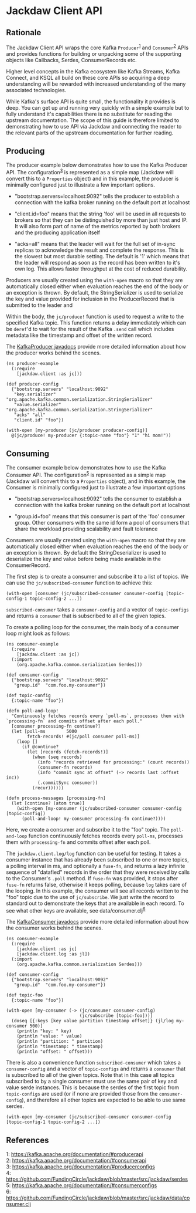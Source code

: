 # Jackdaw Client API

## Rationale

The Jackdaw Client API wraps the core Kafka `Producer`<sup>[1](#producerapi)</sup> and
`Consumer`<sup>[2](#consumerapi)</sup> APIs and provides functions for building or
unpacking some of the supporting objects like Callbacks, Serdes, ConsumerRecords etc.

Higher level concepts in the Kafka ecosystem like Kafka Streams, Kafka Connect, and KSQL all
build on these core APIs so acquiring a deep understanding will be rewarded with increased
understanding of the many associated technologies.

While Kafka's surface API is quite small, the functionality it provides is deep. You
can get up and running very quickly with a simple example but to fully understand it's
capabilities there is no substitute for reading the upstream documentation. The
scope of this guide is therefore limited to demonstrating how to use API via Jackdaw
and connecting the reader to the relevant parts of the upstream documentation for
further reading.

## Producing

The producer example below demonstrates how to use the Kafka Producer API. The configuration<sup>[3](#producerconfig)</sup>
is represented as a simple map (Jackdaw will convert this to a `Properties` object) and in
this example, the producer is minimally configured just to illustrate a few
important options.

 * "bootstrap.servers=localhost:9092" tells the producer to establish a connection with
   the kafka broker running on the default port at localhost

 * "client.id=foo" means that the string 'foo' will be used in all requests to brokers so
   that they can be distinguished by more than just host and IP. It will also form part of
   name of the metrics reported by both brokers and the producing application itself

 * "acks=all" means that the leader will wait for the full set of in-sync replicas to
   acknowledge the result and complete the response. This is the slowest but most durable
   setting. The default is '1' which means that the leader will respond as soon as the record
   has been written to it's own log. This allows faster throughput at the cost of reduced
   durability.

Producers are usually created using the `with-open` macro so that they are automatically
closed either when evaluation reaches the end of the body or an exception is thrown. By
default, the StringSerializer is used to serialize the key and value provided for inclusion
in the ProducerRecord that is submitted to the leader and

Within the body, the `jc/produce!` function is used to request a write to the specified
Kafka topic. This function returns a delay immediately which can be `deref`'d to wait
for the result of the Kafka `.send` call which includes metadata like the timestamp
and offset of the written record.

The [KafkaProducer javadocs](https://kafka.apache.org/20/javadoc/org/apache/kafka/clients/producer/KafkaProducer.html)
provide more detailed information about how the producer works behind the scenes.


```
(ns producer-example
  (:require
    [jackdaw.client :as jc]))

(def producer-config
  {"bootstrap.servers" "localhost:9092"
   "key.serializer" "org.apache.kafka.common.serialization.StringSerializer"
   "value.serializer" "org.apache.kafka.common.serialization.StringSerializer"
   "acks" "all"
   "client.id" "foo"})

(with-open [my-producer (jc/producer producer-config)]
  @(jc/produce! my-producer {:topic-name "foo"} "1" "hi mom!"))
```

## Consuming

The consumer example below demonstrates how to use the Kafka Consumer API. The configuration<sup>[5](#consumerconfig)</sup>
is represented as a simple map (Jackdaw will convert this to a `Properties` object), and in
this example, the Consumer is minimally configured just to illustrate a few important options

 * "bootstrap.servers=localhost:9092" tells the consumer to establish a connection with
   the kafka broker running on the default port at localhost

 * "group.id=foo" means that this consumer is part of the 'foo' consumer group. Other consumers
   with the same id form a pool of consumers that share the workload providing scalability and
   fault tolerance

Consumers are usually created using the `with-open` macro so that they are automatically
closed either when evaluation reaches the end of the body or an exception is thrown. By default
the StringDeserializer is used to deserialize the key and value before being made available
in the ConsumerRecord.

The first step is to create a consumer and subscribe it to a list of topics. We can use the `jc/subscribed-consumer` function to achieve this:
```
(with-open [consumer (jc/subscribed-consumer consumer-config [topic-config-1 topic-config-2 ...])
```
`subscribed-consumer` takes a `consumer-config` and a vector of `topic-configs` and returns a `consumer` that is subscribed to all of the given topics.

To create a polling loop for the consumer, the main body of a consumer loop might look as follows:

```
(ns consumer-example
  (:require
    [jackdaw.client :as jc])
  (:import
    (org.apache.kafka.common.serialization Serdes)))

(def consumer-config
  {"bootstrap.servers" "localhost:9092"
   "group.id"  "com.foo.my-consumer"})

(def topic-config
  {:topic-name "foo"})

(defn poll-and-loop!
  "Continuously fetches records every `poll-ms`, processes them with `processing-fn` and commits offset after each poll."
  [consumer processing-fn continue?]
  (let [poll-ms        5000
        fetch-records! #(jc/poll consumer poll-ms)]
    (loop []
      (if @continue?
        (let [records (fetch-records!)]
          (when (seq records)
            (info "records retrieved for processing:" (count records))
            (consumer-fn records)
            (info "commit sync at offset" (-> records last :offset inc))
            (.commitSync consumer))
          (recur))))))

(defn process-messages [processing-fn]
  (let [continue? (atom true)]
    (with-open [my-consumer (jc/subscribed-consumer consumer-config [topic-config])
      (poll-and-loop! my-consumer processing-fn continue?))))
```
Here, we create a consumer and subscribe it to the "foo" topic. The `poll-and-loop` function continuously fetches records every `poll-ms`, processes them with `processing-fn` and commits offset after each poll.

The `jackdaw.client.log/log` function can be useful for testing. It takes a consumer instance that has already been subscribed
to one or more topics, a polling interval in ms, and optionally a `fuse-fn`, and returns a lazy infinite sequence of "datafied" records in the order
that they were received by calls to the Consumer's `.poll` method. If `fuse-fn` was provided, it stops after `fuse-fn` returns false, otherwise it keeps polling, because `log` takes care of the looping. In this example, the consumer will see all records written to the "foo"
topic due to the use of `jc/subscribe`. We just
write the record to standard out to demonstrate the keys that are available in each record. To
see what other keys are available, see data/consumer.clj<sup>[6](#consumerdata)</sup>

The [KafkaConsumer javadocs](https://kafka.apache.org/20/javadoc/org/apache/kafka/clients/consumer/KafkaConsumer.html)
provide more detailed information about how the consumer works behind the scenes.

```
(ns consumer-example
  (:require
    [jackdaw.client :as jc]
    [jackdaw.client.log :as jl])
  (:import
    (org.apache.kafka.common.serialization Serdes)))

(def consumer-config
  {"bootstrap.servers" "localhost:9092"
   "group.id"  "com.foo.my-consumer"})

(def topic-foo
  {:topic-name "foo"})

(with-open [my-consumer (-> (jc/consumer consumer-config)
                            (jc/subscribe [topic-foo]))]
  (doseq [{:keys [key value partition timestamp offset]} (jl/log my-consumer 500)]
    (println "key: " key)
    (println "value: " value)
    (println "partition: " partition)
    (println "timestamp: " timestamp)
    (println "offset: " offset)))
```

There is also a convenience function `subscribed-consumer` which takes a `consumer-config` and a vector of `topic-configs` and returns a `consumer` that is subscribed to all of the given topics. Note that in this case all topics subscribed to by a single consumer must use the same pair of key and value serde instances. This is because the serdes of the first topic from `topic-configs` are used (or if none are provided those from the `consumer-config`), and therefore all other topics are expected to be able to use same serdes.
```
(with-open [my-consumer (jc/subscribed-consumer consumer-config [topic-config-1 topic-config-2 ...])
```

## References

 <a name="producerapi">1</a>: https://kafka.apache.org/documentation/#producerapi <br />
 <a name="consumerapi">2</a>: https://kafka.apache.org/documentation/#consumerapi <br />
 <a name="producerconfig">3</a>: https://kafka.apache.org/documentation/#producerconfigs <br />
 <a name="serdesdirectory">4</a>: https://github.com/FundingCircle/jackdaw/blob/master/src/jackdaw/serdes <br />
 <a name="consumerconfig">5</a>: https://kafka.apache.org/documentation/#consumerconfigs <br />
 <a name="consumerdata">6</a>: https://github.com/FundingCircle/jackdaw/blob/master/src/jackdaw/data/consumer.clj
